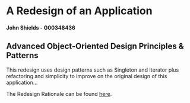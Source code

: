 # A Redesign of an Application

#### John Shields - G00348436

## Advanced Object-Oriented Design Principles & Patterns


This redesign uses design patterns such as Singleton and Iterator plus refactoring and simplicity to improve on the original design of this application...

The Redesign Rationale can be found [here](https://github.com/johnshields/AOODPP_AII/wiki/Redesign-Rationale).
